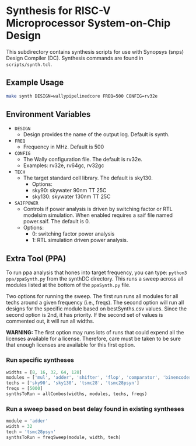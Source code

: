 # Synthesis for RISC-V Microprocessor System-on-Chip Design

This subdirectory contains synthesis scripts for use with Synopsys
(snps) Design Compiler (DC).  Synthesis commands are found in
`scripts/synth.tcl`.

## Example Usage
```bash
make synth DESIGN=wallypipelinedcore FREQ=500 CONFIG=rv32e
```

## Environment Variables

- `DESIGN`
  - Design provides the name of the output log.  Default is synth.
- `FREQ`
  - Frequency in MHz.  Default is 500
- `CONFIG`
  - The Wally configuration file.  The default is rv32e.
  - Examples: rv32e, rv64gc, rv32gc
- `TECH`
  - The target standard cell library.  The default is sky130.
	- Options:
    - sky90: skywater 90nm TT 25C
    - sky130: skywater 130nm TT 25C
- `SAIFPOWER`
  - Controls if power analysis is driven by switching factor or RTL modelsim simulation. When enabled requires a saif file named power.saif.  The default is 0.
  - Options:
    - 0: switching factor power analysis
    - 1: RTL simulation driven power analysis.

## Extra Tool (PPA)

To run ppa analysis that hones into target frequency, you can type:
`python3 ppa/ppaSynth.py` from the synthDC directory.  This runs a sweep
across all modules listed at the bottom of the `ppaSynth.py` file.

Two options for running the sweep.  The first run runs all modules for
all techs around a given frequency (i.e., freqs).  The second option
will run all designs for the specific module based on bestSynths.csv
values.   Since the second option is 2nd, it has priority.  If the
second set of values is commented out, it will run all widths.

**WARNING:** The first option may runs lots of runs that could expend all the licenses available for a license.  Therefore, care must be taken to be sure that enough licenses are available for this first option.

### Run specific syntheses
```python
widths = [8, 16, 32, 64, 128]
modules = ['mul', 'adder', 'shifter', 'flop', 'comparator', 'binencoder', 'csa', 'mux2', 'mux4', 'mux8']
techs = ['sky90', 'sky130', 'tsmc28', 'tsmc28psyn']
freqs = [5000]
synthsToRun = allCombos(widths, modules, techs, freqs)
```

### Run a sweep based on best delay found in existing syntheses
```python
module = 'adder'
width = 32
tech = 'tsmc28psyn'
synthsToRun = freqSweep(module, width, tech)
```
